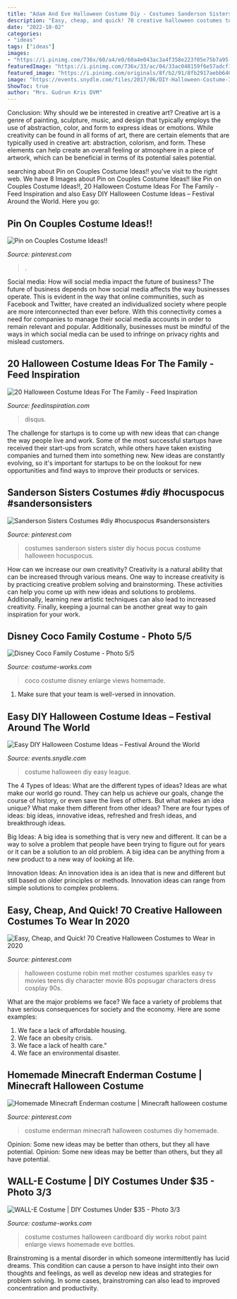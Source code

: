 ```yaml
---
title: "Adam And Eve Halloween Costume Diy - Costumes Sanderson Sisters Sister Diy Hocus Pocus Costume Halloween Hocuspocus"
description: "Easy, cheap, and quick! 70 creative halloween costumes to wear in 2020"
date: "2022-10-02"
categories:
- "ideas"
tags: ["ideas"]
images:
- "https://i.pinimg.com/736x/60/a4/e0/60a4e043ac3a4f358e223f05e75b7a95--halloween--halloween-costumes.jpg"
featuredImage: "https://i.pinimg.com/736x/33/ac/04/33ac048159f6e57adcf131b28231e8f7--sister-costumes-sanderson-sisters.jpg"
featured_image: "https://i.pinimg.com/originals/8f/b2/91/8fb2917aebb640a023c8a05423f84b76.jpg"
image: "https://events.snydle.com/files/2017/06/DIY-Halloween-Costume-Ideas-7.jpg"
ShowToc: true
author: "Mrs. Gudrun Kris DVM"
---
```



Conclusion: Why should we be interested in creative art?
Creative art is a genre of painting, sculpture, music, and design that typically employs the use of abstraction, color, and form to express ideas or emotions. While creativity can be found in all forms of art, there are certain elements that are typically used in creative art: abstraction, colorism, and form. These elements can help create an overall feeling or atmosphere in a piece of artwork, which can be beneficial in terms of its potential sales potential.

	

		
searching about Pin on Couples Costume Ideas!! you've visit to the right web. We have 8 Images about Pin on Couples Costume Ideas!! like Pin on Couples Costume Ideas!!, 20 Halloween Costume Ideas For The Family - Feed Inspiration and also Easy DIY Halloween Costume Ideas – Festival Around the World. Here you go:
		
    
## Pin On Couples Costume Ideas!!

<img loading=lazy src="https://i.pinimg.com/736x/f5/ab/7e/f5ab7e7a12cc2f3f6b426f10c07c5bbe.jpg" onerror="this.onerror=null;this.src='https://tse4.mm.bing.net/th?id=OIP.VDDJNhQeme8EzBHWRbOaHAHaJQ&amp;pid=15.1';" alt="Pin on Couples Costume Ideas!!">

_Source: pinterest.com_

>. 

	

Social media: How will social media impact the future of business?
The future of business depends on how social media affects the way businesses operate. This is evident in the way that online communities, such as Facebook and Twitter, have created an individualized society where people are more interconnected than ever before. With this connectivity comes a need for companies to manage their social media accounts in order to remain relevant and popular. Additionally, businesses must be mindful of the ways in which social media can be used to infringe on privacy rights and mislead customers.

    
## 20 Halloween Costume Ideas For The Family - Feed Inspiration

<img loading=lazy src="https://www.feedinspiration.com/wp-content/uploads/2016/08/Halloween-Costume-Ideas-For-the-Family.jpg" onerror="this.onerror=null;this.src='https://tse4.mm.bing.net/th?id=OIP.Ovp41IvR1caFeDt4Qtd-UwHaK9&amp;pid=15.1';" alt="20 Halloween Costume Ideas For The Family - Feed Inspiration">

_Source: feedinspiration.com_

>disqus. 

	

The challenge for startups is to come up with new ideas that can change the way people live and work. Some of the most successful startups have received their start-ups from scratch, while others have taken existing companies and turned them into something new. New ideas are constantly evolving, so it's important for startups to be on the lookout for new opportunities and find ways to improve their products or services.

    
## Sanderson Sisters Costumes #diy #hocuspocus #sandersonsisters

<img loading=lazy src="https://i.pinimg.com/736x/33/ac/04/33ac048159f6e57adcf131b28231e8f7--sister-costumes-sanderson-sisters.jpg" onerror="this.onerror=null;this.src='https://tse1.mm.bing.net/th?id=OIP.Im6Jrue_fo2q5v-tzU5LEwHaNL&amp;pid=15.1';" alt="Sanderson Sisters Costumes #diy #hocuspocus #sandersonsisters">

_Source: pinterest.com_

>costumes sanderson sisters sister diy hocus pocus costume halloween hocuspocus. 

	

How can we increase our own creativity?
Creativity is a natural ability that can be increased through various means. One way to increase creativity is by practicing creative problem solving and brainstorming. These activities can help you come up with new ideas and solutions to problems. Additionally, learning new artistic techniques can also lead to increased creativity. Finally, keeping a journal can be another great way to gain inspiration for your work.

    
## Disney Coco Family Costume - Photo 5/5

<img loading=lazy src="https://photos.costume-works.com/full/disney_coco_family4.jpg" onerror="this.onerror=null;this.src='https://tse1.mm.bing.net/th?id=OIP.m3vZSpnUWeP-g6bZbEGUOgHaJ6&amp;pid=15.1';" alt="Disney Coco Family Costume - Photo 5/5">

_Source: costume-works.com_

>coco costume disney enlarge views homemade. 

	

1. Make sure that your team is well-versed in innovation.

    
## Easy DIY Halloween Costume Ideas – Festival Around The World

<img loading=lazy src="https://events.snydle.com/files/2017/06/DIY-Halloween-Costume-Ideas-7.jpg" onerror="this.onerror=null;this.src='https://tse2.mm.bing.net/th?id=OIP.BnsxrCq8cWRkFi7IqE65rQHaLH&amp;pid=15.1';" alt="Easy DIY Halloween Costume Ideas – Festival Around the World">

_Source: events.snydle.com_

>costume halloween diy easy league. 

	

The 4 Types of Ideas: What are the different types of ideas?
Ideas are what make our world go round. They can help us achieve our goals, change the course of history, or even save the lives of others. But what makes an idea unique? What make them different from other ideas?
There are four types of ideas: big ideas, innovative ideas, refreshed and fresh ideas, and breakthrough ideas.

Big Ideas: A big idea is something that is very new and different. It can be a way to solve a problem that people have been trying to figure out for years or it can be a solution to an old problem. A big idea can be anything from a new product to a new way of looking at life.

Innovation Ideas: An innovation idea is an idea that is new and different but still based on older principles or methods. Innovation ideas can range from simple solutions to complex problems.

    
## Easy, Cheap, And Quick! 70 Creative Halloween Costumes To Wear In 2020

<img loading=lazy src="https://i.pinimg.com/originals/8f/b2/91/8fb2917aebb640a023c8a05423f84b76.jpg" onerror="this.onerror=null;this.src='https://tse4.mm.bing.net/th?id=OIP.jeX4bG3bXVeXEBNY4flBRgHaKb&amp;pid=15.1';" alt="Easy, Cheap, and Quick! 70 Creative Halloween Costumes to Wear in 2020">

_Source: pinterest.com_

>halloween costume robin met mother costumes sparkles easy tv movies teens diy character movie 80s popsugar characters dress cosplay 90s. 

	

What are the major problems we face?
We face a variety of problems that have serious consequences for society and the economy. Here are some examples:
1. We face a lack of affordable housing. 
2. We face an obesity crisis. 
3. We face a lack of health care." 
4. We face an environmental disaster.

    
## Homemade Minecraft Enderman Costume | Minecraft Halloween Costume

<img loading=lazy src="https://i.pinimg.com/736x/60/a4/e0/60a4e043ac3a4f358e223f05e75b7a95--halloween--halloween-costumes.jpg" onerror="this.onerror=null;this.src='https://tse1.mm.bing.net/th?id=OIP.TdNqOZk0RPNvFIcpaLpSEADYEg&amp;pid=15.1';" alt="Homemade Minecraft Enderman costume | Minecraft halloween costume">

_Source: pinterest.com_

>costume enderman minecraft halloween costumes diy homemade. 

	

Opinion: Some new ideas may be better than others, but they all have potential.
Opinion: Some new ideas may be better than others, but they all have potential.

    
## WALL-E Costume | DIY Costumes Under $35 - Photo 3/3

<img loading=lazy src="https://photos.costume-works.com/full/wall-e5.jpg" onerror="this.onerror=null;this.src='https://tse4.mm.bing.net/th?id=OIP._QPFlyIxpMGSP1C4S1rwkgHaJ3&amp;pid=15.1';" alt="WALL-E Costume | DIY Costumes Under $35 - Photo 3/3">

_Source: costume-works.com_

>costume costumes halloween cardboard diy works robot paint enlarge views homemade eve bottles. 

	

Brainstroming is a mental disorder in which someone intermittently has lucid dreams. This condition can cause a person to have insight into their own thoughts and feelings, as well as develop new ideas and strategies for problem solving. In some cases, brainstroming can also lead to improved concentration and productivity.


